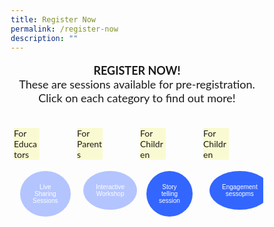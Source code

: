 ```yaml
---
title: Register Now​
permalink: /register-now
description: ""
---
```

<html>
<head>
<style>
* {
  box-sizing: border-box;
}
.column {
  float: left;
  width: 25%;
  padding: 5px;
}
.button1 {
background-color:#b3c4ff;
  border: none;
  color: white;
  padding: 20px;
  text-align: center;
  text-decoration: none;
  display: inline-block;
  font-size: 10px;
  margin: 4px 10px;
  cursor: pointer;
}
.button5 {
background-color:#3366ff;
  border: none;
  color: white;
  padding: 20px;
  text-align: center;
  text-decoration: none;
  display: inline-block;
  font-size: 10px;
  margin: 4px 10px;
  cursor: pointer;
}
.button5, .button1 {
 border-radius: 50%;
 }
</style>
</head>
	<body>
<p style="font-family:Lato,sans-serif; font-size:18px;text-align:center;"><strong>REGISTER NOW! </strong><br/>
These are sessions available for pre-registration. Click on each category to find out more!</p>
		<div class="row">
  <div class="column">
  <p style="background-color: lightgoldenrodyellow;
width: 45%;font-size: 14px;font-family:Lato,sans-serif;">For Educators</p>
  <a href="reg.biz/Registration/eventreg?event=MTLS2022HSS"><button class="button button1">Live Sharing <br/>Sessions</button></a>
  </div>
  <div class="column">
  <p style="background-color: lightgoldenrodyellow;
width: 45%;font-size: 14px;font-family:Lato,sans-serif;">For Parents</p>
 <a href="event-reg.biz/Registration/eventreg?event=MTLS2022IW">  <button class="button button1">Interactive<br/> Workshop</button></a>
  </div>
  <div class="column"> 
  <p style="background-color: lightgoldenrodyellow;
width: 45%;font-size: 14px;font-family:Lato,sans-serif;">For Children</p> 
<a href="event-reg.biz/Registration/eventreg?event=MTLS2022STS"> <button class="button button5">Story telling <br/>session</button></a>
  </div>
  <div class="column">
  <p style="background-color: lightgoldenrodyellow;
width: 45%;font-size: 14px;font-family:Lato,sans-serif;">For Children</p>
  <a href="event-reg.biz/Registration/eventreg?event=MTLS2022ES"> <button class="button button5">Engagement <br/>sessopms</button></a>
  </div> 
 </div>
</body>
</html>